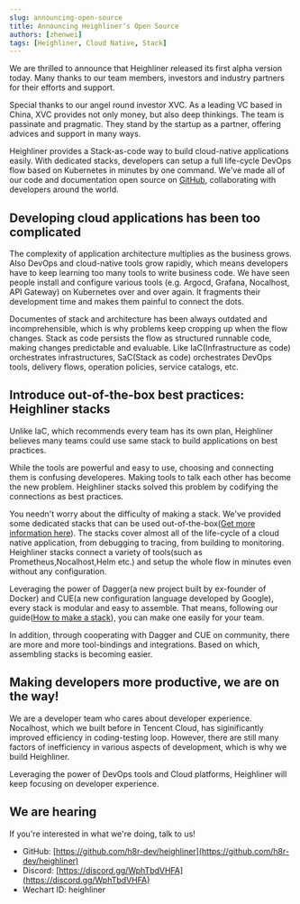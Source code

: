 ```yaml
---
slug: announcing-open-source
title: Announcing Heighliner‘s Open Source
authors: [zhenwei]
tags: [Heighliner, Cloud Native, Stack]
---
```


We are thrilled to announce that Heighliner released its first alpha version today. Many thanks to our team members, investors and industry partners for their efforts and support.

Special thanks to our angel round investor XVC. As a leading VC based in China, XVC provides not only money, but also deep thinkings. The team is passinate and pragmatic. They stand by the startup as a partner, offering advices and support in many ways.

Heighliner provides a Stack-as-code way to build cloud-native applications easily. With dedicated stacks, developers can setup a full life-cycle DevOps flow based on Kubernetes in minutes by one command. We've made all of our code and documentation open source on [GitHub](https://github.com/h8r-dev), collaborating with developers around the world.


## Developing cloud applications has been too complicated

The complexity of application architecture multiplies as the business grows. Also DevOps and cloud-native tools grow rapidly, which means developers have to keep learning too many tools to write business code. We have seen people install and configure various tools (e.g. Argocd, Grafana, Nocalhost, API Gateway) on Kubernetes over and over again. It fragments their development time and makes them painful to connect the dots. 

Documentes of stack and architecture has been always outdated and incomprehensible, which is why problems keep cropping up when the flow changes. Stack as code persists the flow as structured runnable code, making changes predictable and evaluable. Like IaC(Infrastructure as code) orchestrates infrastructures, SaC(Stack as code) orchestrates DevOps tools, delivery flows, operation policies, service catalogs, etc.


## Introduce out-of-the-box best practices: Heighliner stacks

Unlike IaC, which recommends every team has its own plan, Heighliner believes many teams could use same stack to build applications on best practices. 

While the tools are powerful and easy to use, choosing and connecting them is confusing developeres. Making tools to talk each other has become the new problem. Heighliner stacks solved this problem by codifying the connections as best practices. 

You needn't worry about the difficulty of making a stack. We've provided some dedicated stacks that can be used out-of-the-box([Get more information here](https://github.com/h8r-dev/stacks)).  The stacks cover almost all of the life-cycle of a cloud native application, from debugging to tracing, from building to monitoring. Heighliner stacks connect a variety of tools(such as Prometheus,Nocalhost,Helm etc.) and setup the whole flow in minutes even without any configuration. 

Leveraging the power of Dagger(a new project built by ex-founder of Docker) and CUE(a new configuration language developed by Google), every stack is modular and easy to assemble. That means, following our guide([How to make a stack](https://heighliner.dev/docs/core_features/stack/write_stack)), you can make one easily for your team.

In addition, through cooperating with Dagger and CUE on community, there are more and more tool-bindings and integrations. Based on which, assembling stacks is becoming easier.


## Making developers more productive, we are on the way!

We are a developer team who cares about developer experience. Nocalhost, which we built before in Tencent Cloud, has siginificantly improved efficiency in coding-testing loop. However, there are still many factors of inefficiency in various aspects of development, which is why we build Heighliner. 

Leveraging the power of DevOps tools and Cloud platforms, Heighliner will keep focusing on developer experience.

## We are hearing

If you're interested in what we're doing, talk to us!

- GitHub: [https://github.com/h8r-dev/heighliner](https://github.com/h8r-dev/heighliner)
- Discord: [https://discord.gg/WphTbdVHFA](https://discord.gg/WphTbdVHFA)
- Wechart ID: heighliner